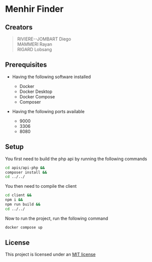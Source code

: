 # Menhir Finder

## Creators

> RIVIERE--JOMBART Diego  
> MAMMERI Rayan  
> RIGARD Lobsang  

## Prerequisites

- Having the following software installed
  - Docker
  - Docker Desktop
  - Docker Compose
  - Composer

- Having the following ports available
  - 9000
  - 3306
  - 8080

## Setup

You first need to build the php api by running the following commands

```bash
cd apis/api-php &&
composer install &&
cd ../../
```

You then need to compile the client

```bash
cd client &&
npm i &&
npm run build &&
cd ../../
```

Now to run the project, run the following command

```bash
docker compose up
```

## License

This project is licensed under an [MIT license](./LICENSE)
